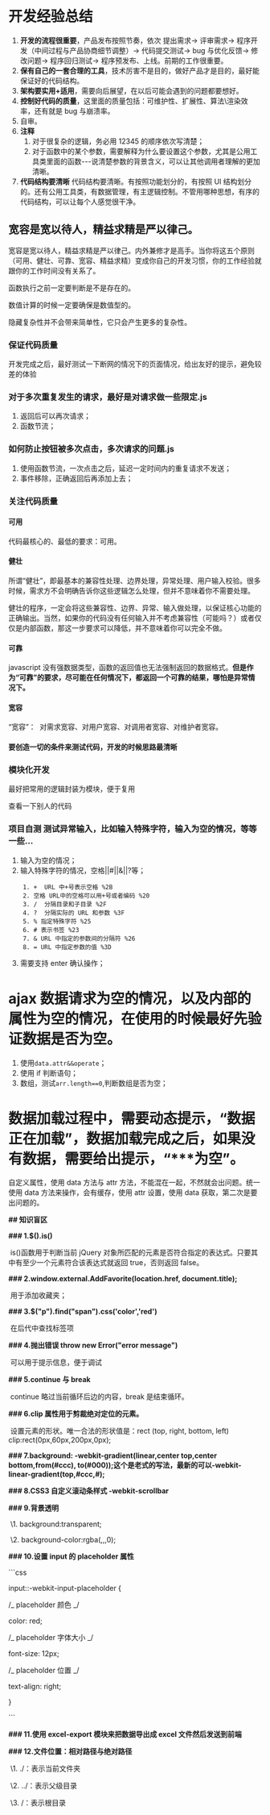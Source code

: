 # 开发经验总结

1. **开发的流程很重要**，产品发布按照节奏，依次 提出需求-> 评审需求-> 程序开发（中间过程与产品协商细节调整）-> 代码提交测试-> bug 与优化反馈-> 修改问题-> 程序回归测试-> 程序预发布、上线。前期的工作很重要。
2. **保有自己的一套合理的工具**，技术厉害不是目的，做好产品才是目的，最好能保证好的代码结构。
3. **架构要实用+适用**，需要向后展望，在以后可能会遇到的问题都要想好。
4. **控制好代码的质量**，这里面的质量包括：可维护性、扩展性、算法\渲染效率，还有就是 bug 与崩溃率。
5. 自审。
6. **注释**
   1. 对于很复杂的逻辑，务必用 12345 的顺序依次写清楚；
   2. 对于函数中的某个参数，需要解释为什么要设置这个参数，尤其是公用工具类里面的函数---说清楚参数的背景含义，可以让其他调用者理解的更加清晰。
7. **代码结构要清晰**
   代码结构要清晰。有按照功能划分的，有按照 UI 结构划分的。还有公用工具类，有数据管理，有主逻辑控制。不管用哪种思想，有序的代码结构，可以让每个人感觉很干净。

## 宽容是宽以待人，精益求精是严以律己。

宽容是宽以待人，精益求精是严以律己。内外兼修才是高手。当你将这五个原则（可用、健壮、可靠、宽容、精益求精）变成你自己的开发习惯，你的工作经验就跟你的工作时间没有关系了。

函数执行之前一定要判断是不是存在的。

数值计算的时候一定要确保是数值型的。

隐藏复杂性并不会带来简单性，它只会产生更多的复杂性。

### 保证代码质量

开发完成之后，最好测试一下断网的情况下的页面情况，给出友好的提示，避免较差的体验

### 对于多次重复发生的请求，最好是对请求做一些限定.js

1. 返回后可以再次请求；
2. 函数节流；

### 如何防止按钮被多次点击，多次请求的问题.js

1. 使用函数节流，一次点击之后，延迟一定时间内的重复请求不发送；
2. 事件移除，正确返回后再添加上去；

### 关注代码质量

#### 可用

代码最核心的、最低的要求：可用。

#### 健壮

所谓“健壮”，即最基本的兼容性处理、边界处理，异常处理、用户输入校验。很多时候，需求方不会明确告诉你这些逻辑怎么处理，但并不意味着你不需要处理。

健壮的程序，一定会将这些兼容性、边界、异常、输入做处理，以保证核心功能的正确输出。当然，如果你的代码没有任何输入并不考虑兼容性（可能吗？）或者仅仅是内部函数，那这一步要求可以降低，并不意味着你可以完全不做。

#### 可靠

javascript 没有强数据类型，函数的返回值也无法强制返回的数据格式。**但是作为“可靠”的要求，尽可能在任何情况下，都返回一个可靠的结果，哪怕是异常情况下。**

#### 宽容

“宽容”：  对需求宽容、对用户宽容、对调用者宽容、对维护者宽容。

#### 要创造一切的条件来测试代码，开发的时候思路最清晰

### 模块化开发

最好把常用的逻辑封装为模块，便于复用

查看一下别人的代码

### 项目自测 测试异常输入，比如输入特殊字符，输入为空的情况，等等一些...

1. 输入为空的情况；
2. 输入特殊字符的情况，空格||#||&||?等；

```URL特殊符号及对应的十六进制值编码：
	1. +  URL 中+号表示空格 %2B
	2. 空格 URL中的空格可以用+号或者编码 %20
	3. /  分隔目录和子目录 %2F
	4. ?  分隔实际的 URL 和参数 %3F
	5. % 指定特殊字符 %25
	6. # 表示书签 %23
	7. & URL 中指定的参数间的分隔符 %26
	8. = URL 中指定参数的值 %3D
```

3. 需要支持 enter 确认操作；

# ajax 数据请求为空的情况，以及内部的属性为空的情况，在使用的时候最好先验证数据是否为空。

1. 使用`data.attr&&operate`；
2. 使用 if 判断语句；
3. 数组，测试`arr.length==0`,判断数组是否为空；

# 数据加载过程中，需要动态提示，“数据正在加载”，数据加载完成之后，如果没有数据，需要给出提示，“\*\*\*为空”。

自定义属性，使用 data 方法与 attr 方法，不能混在一起，不然就会出问题。统一使用 data 方法来操作，会有缓存，使用 attr 设置，使用 data 获取，第二次是要出问题的。

**## 知识盲区**

**### 1.\$().is()**

​ is()函数用于判断当前 jQuery 对象所匹配的元素是否符合指定的表达式。只要其中有至少一个元素符合该表达式就返回 true，否则返回 false。

**### 2.window.external.AddFavorite(location.href, document.title);**

​ 用于添加收藏夹；

**### 3.\$("p").find("span").css('color','red')**

​ 在后代中查找标签项

**### 4.抛出错误 throw new Error("error message")**

​ 可以用于提示信息，便于调试

**### 5.continue 与 break**

​ continue 略过当前循环后边的内容，break 是结束循环。

**### 6.clip 属性用于剪裁绝对定位的元素。**

​ 设置元素的形状。唯一合法的形状值是：rect (top, right, bottom, left) clip:rect(0px,60px,200px,0px);

**### 7.background: -webkit-gradient(linear,center top,center bottom,from(#ccc), to(#000));这个是老式的写法，最新的可以-webkit-linear-gradient(top,#ccc,#);**

**### 8.CSS3 自定义滚动条样式 -webkit-scrollbar**

**### 9.背景透明**

​ \1. background:transparent;

​ \2. background-color:rgba(,,,0);

**### 10.设置 input 的 placeholder 属性**

\```css

input::-webkit-input-placeholder {

/_ placeholder 颜色 _/

color: red;

/_ placeholder 字体大小 _/

font-size: 12px;

/_ placeholder 位置 _/

text-align: right;

}

\```

**### 11.使用 excel-export 模块来把数据导出成 excel 文件然后发送到前端**

**### 12.文件位置：相对路径与绝对路径**

​ \1. ./：表示当前文件夹

​ \2. ../：表示父级目录

​ \3. /：表示根目录
